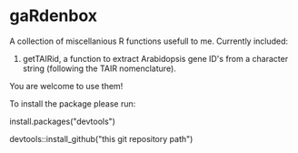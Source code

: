 # gaRdenbox

A collection of miscellanious R functions usefull to me. Currently included:

1. getTAIRid, a function to extract Arabidopsis gene ID's from a character string (following the TAIR nomenclature).


You are welcome to use them!

To install the package please run:

install.packages("devtools")

devtools::install_github("this git repository path")
